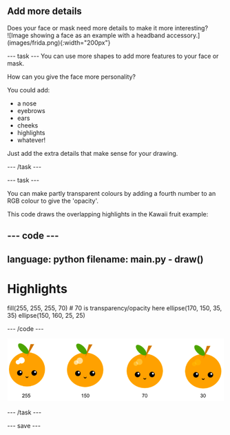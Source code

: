 ## Add more details

<div style="display: flex; flex-wrap: wrap">
<div style="flex-basis: 200px; flex-grow: 1; margin-right: 15px;">
Does your face or mask need more details to make it more interesting? 
</div>
<div>
![Image showing a face as an example with a headband accessory.](images/frida.png){:width="200px"}
</div>
</div>

--- task ---
You can use more shapes to add more features to your face or mask.

How can you give the face more personality? 

You could add:

+ a nose
+ eyebrows
+ ears
+ cheeks
+ highlights
+ whatever!

Just add the extra details that make sense for your drawing.

--- /task ---

--- task ---

You can make partly transparent colours by adding a fourth number to an RGB colour to give the 'opacity'.

This code draws the overlapping highlights in the Kawaii fruit example:

--- code ---
---
language: python
filename: main.py - draw()
---

  # Highlights
  fill(255, 255, 255, 70) # 70 is transparency/opacity here
  ellipse(170, 150, 35, 35)
  ellipse(150, 160, 25, 25)
  
--- /code ---

![kawaii fruit image with highlights at different opacities: 30, 70, 150, 255. 30 is more opaque and 255 is less opaqe](images/opacity.png)

--- /task ---

--- save ---
